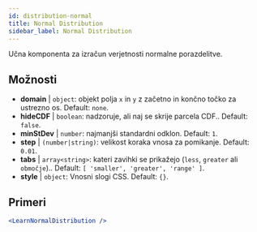 ```yaml
---
id: distribution-normal
title: Normal Distribution
sidebar_label: Normal Distribution
---
```


Učna komponenta za izračun verjetnosti normalne porazdelitve.

## Možnosti

* __domain__ | `object`: objekt polja `x` in `y` z začetno in končno točko za ustrezno os. Default: `none`.
* __hideCDF__ | `boolean`: nadzoruje, ali naj se skrije parcela CDF.. Default: `false`.
* __minStDev__ | `number`: najmanjši standardni odklon. Default: `1`.
* __step__ | `(number|string)`: velikost koraka vnosa za pomikanje. Default: `0.01`.
* __tabs__ | `array<string>`: kateri zavihki se prikažejo (`less`, `greater` ali `območje`).. Default: `[
  'smaller',
  'greater',
  'range'
]`.
* __style__ | `object`: Vnosni slogi CSS. Default: `{}`.


## Primeri

```jsx live
<LearnNormalDistribution />
```

